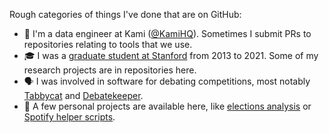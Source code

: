 Rough categories of things I've done that are on GitHub:

- 🏢 I'm a data engineer at Kami ([@KamiHQ](https://github.com/KamiHQ)). Sometimes I submit PRs to repositories relating to tools that we use.
- 🎓 I was a [graduate student at Stanford](https://czlee.nz/stanford/) from 2013 to 2021. Some of my research projects are in repositories here.
- 🗣️ I was involved in software for debating competitions, most notably [Tabbycat](https://github.com/TabbycatDebate/tabbycat) and [Debatekeeper](https://github.com/czlee/debatekeeper).
- 🌲 A few personal projects are available here, like [elections analysis](https://github.com/czlee/elections) or [Spotify helper scripts](https://github.com/czlee/dynamite).

<!---
czlee/czlee is a ✨ special ✨ repository because its `README.md` (this file) appears on your GitHub profile.
You can click the Preview link to take a look at your changes.
--->
